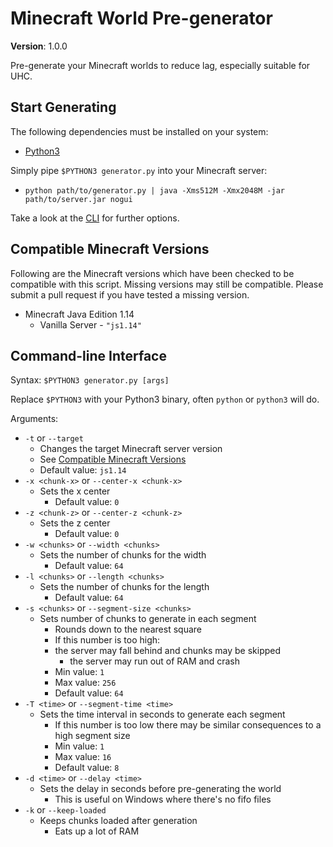 # Minecraft World Pre-generator

**Version**: 1.0.0

Pre-generate your Minecraft worlds to reduce lag, especially suitable for UHC.

## Start Generating

The following dependencies must be installed on your system:

 - [Python3](https://www.python.org/downloads/)
 
 Simply pipe `$PYTHON3 generator.py` into your Minecraft server:
 
  - `python path/to/generator.py | java -Xms512M -Xmx2048M -jar path/to/server.jar nogui`
  
 Take a look at the [CLI](#command-line-interface) for further options.

## Compatible Minecraft Versions

Following are the Minecraft versions which have been checked to be compatible with this script. Missing versions may still be compatible. Please submit a pull request if you have tested a missing version.

 - Minecraft Java Edition 1.14
   - Vanilla Server - `"js1.14"`

## Command-line Interface

Syntax: `$PYTHON3 generator.py [args]`

Replace `$PYTHON3` with your Python3 binary, often `python` or `python3` will do.

Arguments:

 - `-t` or `--target`
   - Changes the target Minecraft server version
   - See [Compatible Minecraft Versions](#compatible-minecraft-versions)
   - Default value: `js1.14`
 - `-x <chunk-x>` or `--center-x <chunk-x>`
   - Sets the x center
	 - Default value: `0`
 - `-z <chunk-z>` or `--center-z <chunk-z>`
   - Sets the z center
	 - Default value: `0`
 - `-w <chunks>` or `--width <chunks>`
   - Sets the number of chunks for the width
	 - Default value: `64`
 - `-l <chunks>` or `--length <chunks>`
   - Sets the number of chunks for the length
	 - Default value: `64`
 - `-s <chunks>` or `--segment-size <chunks>`
   - Sets number of chunks to generate in each segment
	 - Rounds down to the nearest square
	 - If this number is too high:
     - the server may fall behind and chunks may be skipped
	   - the server may run out of RAM and crash
	 - Min value: `1`
	 - Max value: `256`
	 - Default value: `64`
 - `-T <time>` or `--segment-time <time>`
   - Sets the time interval in seconds to generate each segment
	 - If this number is too low there may be similar consequences to a high segment size
	 - Min value: `1`
	 - Max value: `16`
	 - Default value: `8`
 - `-d <time>` or `--delay <time>`
   - Sets the delay in seconds before pre-generating the world
	 - This is useful on Windows where there's no fifo files
 - `-k` or `--keep-loaded`
   - Keeps chunks loaded after generation
	 - Eats up a lot of RAM
